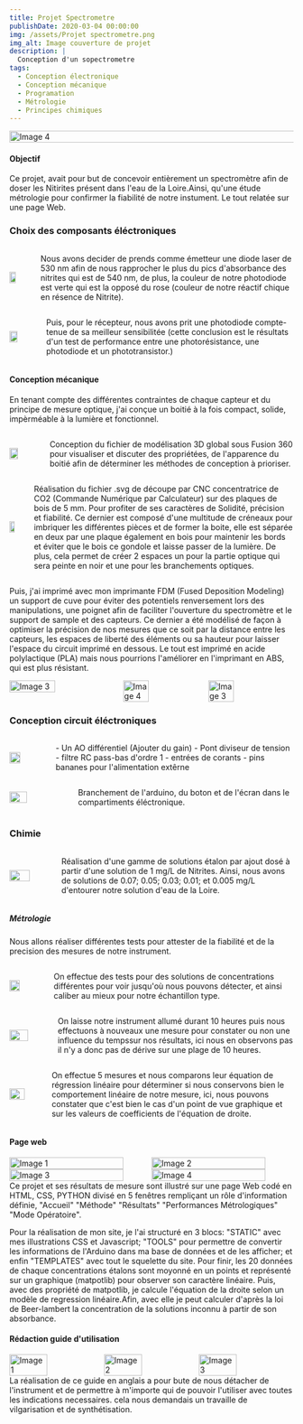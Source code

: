 ```yaml
---
title: Projet Spectrometre
publishDate: 2020-03-04 00:00:00
img: /assets/Projet spectrometre.png
img_alt: Image couverture de projet
description: |
  Conception d'un sopectrometre
tags: 
  - Conception électronique
  - Conception mécanique
  - Programation
  - Métrologie
  - Principes chimiques
---
```

<div style="display:flex; justify-content:center;">
    <img src="/assets/Chaine-spectro.png" alt="Image 4" width="120%">
</div>

#### Objectif
Ce projet, avait pour but de concevoir entièrement un spectromètre afin de doser les Nitirites présent dans l'eau de la Loire.Ainsi, qu'une étude métrologie pour confirmer la fiabilité de notre instument. Le tout relatée sur une page Web.

### Choix des composants éléctroniques

<div style="display:flex; align-items:center;">
    <img src="/assets/Diode laser.jpg"  width="30%" style="margin-right:10px;">
    <p style="margin-left:10px;">Nous avons decider de prends comme émetteur une diode laser de 530 nm afin de nous rapprocher le plus du pics d'absorbance des nitrites qui est de 540 nm, de plus, la couleur de notre photodiode est verte qui est la opposé du rose (couleur de notre réactif chique en résence de Nitrite).</p>
</div>
<div style="display:flex; align-items:center;">
    <img src="/assets/Photodiode.jpg"  width="30%" style="margin-right:10px;">
    <p style="margin-left:10px;">Puis, pour le récepteur, nous avons prit une photodiode compte-tenue de sa meilleur sensibilitée (cette conclusion est le résultats d'un test de performance entre une photorésistance, une photodiode et un phototransistor.)</p>
</div>


#### Conception mécanique

En tenant compte des différentes contraintes de chaque capteur et du principe de mesure optique, j'ai conçue un boitié à la fois compact, solide, impèrméable à la lumière et fonctionnel.

<div style="display:flex; align-items:center;">
    <img src="/assets/Modelspectro.jpg"  width="30%" style="margin-right:10px;">
    <p style="margin-left:10px;">Conception du fichier de modélisation 3D global sous Fusion 360 pour visualiser et discuter des propriétées, de l'apparence du boitié afin de déterminer les méthodes de conception à prioriser. </p>
</div>

<div style="display:flex; align-items:center;">
    <img src="/assets/decoupe_laser.png"  width="40%" style="margin-right:10px;">
    <p style="margin-left:10px;">Réalisation du fichier .svg de découpe par CNC concentratrice de CO2 (Commande Numérique par Calculateur) sur des plaques de bois de 5 mm. Pour profiter de ses caractères de Solidité, précision et fiabilité. Ce dernier est composé d'une multitude de créneaux pour imbriquer les différentes pièces et de former la boite, elle est séparée en deux par une plaque également en bois pour maintenir les bords et éviter que le bois ce gondole et laisse passer de la lumière. De plus, cela permet de créer 2 espaces un pour la partie optique qui sera peinte en noir et une pour les branchements optiques.  </p>
</div>

 Puis, j'ai imprimé avec mon imprimante FDM (Fused Deposition Modeling) un support de cuve pour éviter des potentiels renversement lors des manipulations, une poignet afin de faciliter l'ouverture du spectromètre et le support de sample et des capteurs. Ce dernier a été modélisé de façon à optimiser la précision de nos mesures que ce soit par la distance entre les capteurs, les espaces de liberté des éléments ou sa hauteur pour laisser l'espace du circuit imprimé en dessous.
Le tout est imprimé en acide polylactique (PLA) mais nous pourrions l'améliorer en l'imprimant en ABS, qui est plus résistant. 
<div style="display:flex; justify-content:center;">
    <img src="/assets/supportdecuve.png" alt="Image 3" width="40%">
    <img src="/assets/poignet.png" alt="Image 4" width="30%">
    <img src="/assets/supportcuve.png" alt="Image 3" width="30%">
</div>

### Conception circuit éléctroniques

<div style="display:flex; align-items:center;">
    <img src="/assets/Circuitimprimé.png"  width="30%" style="margin-right:10px;">
    <p style="margin-left:10px;"> - Un AO différentiel (Ajouter du gain) - Pont diviseur de tension - filtre RC pass-bas d'ordre 1 - entrées de corants - pins bananes pour l'alimentation extêrne  </p>
</div>

<div style="display:flex; align-items:center;">
    <img src="/assets/spectrovuH2.png"  width="30%" style="margin-right:10px;">
    <p style="margin-left:10px;"> Branchement de l'arduino, du boton et de l'écran dans le compartiments éléctronique.  </p>
</div>

### Chimie

<div style="display:flex; align-items:center;">
    <img src="/assets/photosupportcuve.png"  width="50%" style="margin-right:10px;">
    <p style="margin-left:10px;"> Réalisation d'une gamme de solutions étalon par ajout dosé à partir d'une solution de 1 mg/L de Nitrites. Ainsi, nous avons de solutions de 0.07; 0.05; 0.03; 0.01; et 0.005 mg/L d'entourer notre solution d'eau de la Loire. </p>
</div>

##### Métrologie

Nous allons réaliser différentes tests pour attester de la fiabilité et de la precision des mesures de notre instrument.

<div style="display:flex; align-items:center;">
    <img src="/assets/etenduedemesure.png"  width="30%" style="margin-right:10px;">
    <p style="margin-left:10px;">On effectue des tests pour des solutions de concentrations différentes pour voir jusqu'où nous pouvons détecter, et ainsi caliber au mieux pour notre échantillon type.</p>
</div>
<div style="display:flex; align-items:center;">
    <img src="/assets/deriveinstrumentale.png"  width="50%" style="margin-right:10px;">
    <p style="margin-left:10px;">On laisse notre instrument allumé durant 10 heures puis nous effectuons à nouveaux une mesure pour constater ou non une influence du tempssur nos résultats, ici nous en observons pas il n'y a donc pas de dérive sur une plage de 10 heures.</p>
</div>
<div style="display:flex; align-items:center;">
    <img src="/assets/linearite.png"  width="50%" style="margin-right:10px;">
    <p style="margin-left:10px;">On effectue 5 mesures et nous comparons leur équation de régression linéaire pour déterminer si nous conservons bien le comportement linéaire de notre mesure, ici, nous pouvons constater que c'est bien le cas d'un point de vue graphique et sur les valeurs de coefficients de l'équation de droite.</p>
</div>

#### Page web

<div style="display:flex; justify-content:center;">
    <img src="/assets/Homepage.jpg" alt="Image 1" width="80%">
    <img src="/assets/Methodepage.jpg" alt="Image 2" width="80%">
</div>
<div style="display:flex; justify-content:center;">
    <img src="/assets/Resultpage.jpg" alt="Image 3" width="80%">
    <img src="/assets/Metropage.jpg" alt="Image 4" width="80%">
</div>
Ce projet et ses résultats de mesure sont illustré sur une page Web codé en HTML, CSS, PYTHON divisé en 5 fenêtres rempliçant un rôle d'information définie, "Accueil" "Méthode" "Résultats" "Performances Métrologiques" "Mode Opératoire".

Pour la réalisation de mon site, je l'ai structuré en 3 blocs: "STATIC" avec mes illustrations CSS et Javascript; "TOOLS" pour permettre de convertir les informations de l'Arduino dans ma base de données et de les afficher; et enfin "TEMPLATES" avec tout le squelette du site. Pour finir, les 20 données de chaque concentrations étalons sont moyonné en un points et représenté sur un graphique (matpotlib) pour observer son caractère linéaire. Puis, avec des propriété de matpotlib, je calcule l'équation de la droite selon un modèle de regression linéaire.Afin, avec elle je peut calculer d'après la loi de Beer-lambert la concentration de la solutions inconnu à partir de son absorbance.

#### Rédaction guide d'utilisation

<div style="display:flex; justify-content:center;">
    <img src="/assets/Usermanuel1.png" alt="Image 1" width="40%">
    <img src="/assets/Usermanuel2.png" alt="Image 2" width="40%">
    <img src="/assets/Usermanuel3.png" alt="Image 3" width="40%">
</div>
La réalisation de ce guide en anglais a pour bute de nous détacher de l'instrument et de permettre à m'importe qui de pouvoir l'utiliser avec toutes les indications necessaires. cela nous demandais un travaille de vilgarisation et de synthétisation.


